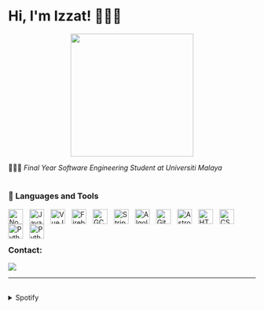# Hi, I'm Izzat! 🧑🏻‍💻

<div style="text-align: center;">
  <img src="https://i.pinimg.com/originals/8b/35/fe/8b35fef55fba1a201c9c7a11d3ec3d64.gif" width="250">
</div>



🧑🏻‍🎓 <i>Final Year Software Engineering Student at Universiti Malaya</i>

#

### 🧰 Languages and Tools

<img align="left" alt="NodeJS" width="30px" style="padding-right:10px;" src="https://cdn.jsdelivr.net/gh/devicons/devicon/icons/nodejs/nodejs-plain-wordmark.svg"/>
<img align="left" alt="Javascript" width="30px" style="padding-right:10px;" src="https://cdn.jsdelivr.net/gh/devicons/devicon/icons/javascript/javascript-original.svg"/>
<img align="left" alt="VueJS" width="30px" style="padding-right:10px;" src="https://cdn.jsdelivr.net/gh/devicons/devicon/icons/vuejs/vuejs-original.svg"/>
<img align="left" alt="Firebase" width="30px" style="padding-right:10px;" src="https://cdn.jsdelivr.net/gh/devicons/devicon/icons/firebase/firebase-plain.svg"/>
<img align="left" alt="GCP" width="30px" style="padding-right:10px;" src="https://user-images.githubusercontent.com/25181517/183911547-990692bc-8411-4878-99a0-43506cdb69cf.png"/>
<img align="left" alt="Stripe" width="30px" style="padding-right:10px;" src="https://cdn-icons-png.flaticon.com/512/5968/5968382.png"/>
<img align="left" alt="Algolia" width="30px" style="padding-right:10px;" src="https://cdn-icons-png.flaticon.com/512/5969/5969003.png"/>
<img align="left" alt="Git" width="30px" style="padding-right:10px;" src="https://cdn.jsdelivr.net/gh/devicons/devicon/icons/git/git-original.svg"/>
<picture>
  <source media="(prefers-color-scheme: dark)" srcset="https://astro.build/assets/press/logomark-dark.png">
  <source media="(prefers-color-scheme: light)" srcset="https://astro.build/assets/press/logomark-light.svg">
  <img align="left" alt="Astro" width="30px" style="padding-right:10px;" src="https://astro.build/assets/press/logomark-dark.png"/>
</picture>
<img align="left" alt="HTML" width="30px" style="padding-right:10px;" src="https://cdn.jsdelivr.net/gh/devicons/devicon/icons/html5/html5-plain.svg"/>
<img align="left" alt="CSS" width="30px" style="padding-right:10px;" src="https://cdn.jsdelivr.net/gh/devicons/devicon/icons/css3/css3-plain.svg"/>
<img align="left" alt="Python" width="30px" style="padding-right:10px;" src="https://cdn.jsdelivr.net/gh/devicons/devicon/icons/python/python-original-wordmark.svg"/>
<img align="left" alt="Python" width="30px" style="padding-right:10px;" src="https://cdn.jsdelivr.net/gh/devicons/devicon/icons/java/java-original.svg"/>
<br>
<br>

#

### Contact:
<a href="mailto:izzathaikalzainal@gmail.com"><img src="https://img.shields.io/badge/Gmail-D14836?style=for-the-badge&logo=gmail&logoColor=white"></a>

---
<br>

<details><summary>Spotify</summary>
This section updates <em>automatically</em> (If there is any changes).<br>
Since I like listening to music, it might be interesting to share my top tracks with 3 different timeframes.

<table>
<tr><th style="text-align:center">~ 4 Weeks</th><th style="text-align:center">~ 6 Months</th><th style="text-align:center">~ Several Years</th></tr>
<tr><td>

|No.|      Song       |
|:-:|:---------------:|
| 1 | <p align="center"><img id="shortImg_1" src="https://i.scdn.co/image/ab67616d00004851c9c9aaadb2d6d3d44be06332" width="64" height="64"><br/><b id="shortTitle_1">Love Is Lonely</b><br/><i id="shortArtist_1">NMIXX</i></p> |
| 2 | <p align="center"><img id="shortImg_2" src="https://i.scdn.co/image/ab67616d000048515074bd0894cb1340b8d8a678" width="64" height="64"><br/><b id="shortTitle_2">APT.</b><br/><i id="shortArtist_2">ROSÉ</i></p> |
| 3 | <p align="center"><img id="shortImg_3" src="https://i.scdn.co/image/ab67616d00004851f0f92e8441e7fa0c60e00fb3" width="64" height="64"><br/><b id="shortTitle_3">Whiplash</b><br/><i id="shortArtist_3">aespa</i></p> |
| 4 | <p align="center"><img id="shortImg_4" src="https://i.scdn.co/image/ab67616d000048511869a85947a5ea00df8c936f" width="64" height="64"><br/><b id="shortTitle_4">Fighting (Feat. Lee Young Ji)</b><br/><i id="shortArtist_4">BSS</i></p> |
| 5 | <p align="center"><img id="shortImg_5" src="https://i.scdn.co/image/ab67616d000048511a956dd1b4e37445ce947f0c" width="64" height="64"><br/><b id="shortTitle_5">Supernova</b><br/><i id="shortArtist_5">aespa</i></p> |

</td><td>

|No.|      Song       |
|:-:|:---------------:|
| 1 | <p align="center"><img id="mediumImg_1" src="https://i.scdn.co/image/ab67616d000048515074bd0894cb1340b8d8a678" width="64" height="64"><br/><b id="mediumTitle_1">APT.</b><br/><i id="mediumArtist_1">ROSÉ</i></p> |
| 2 | <p align="center"><img id="mediumImg_2" src="https://i.scdn.co/image/ab67616d00004851c9c9aaadb2d6d3d44be06332" width="64" height="64"><br/><b id="mediumTitle_2">Love Is Lonely</b><br/><i id="mediumArtist_2">NMIXX</i></p> |
| 3 | <p align="center"><img id="mediumImg_3" src="https://i.scdn.co/image/ab67616d00004851f0f92e8441e7fa0c60e00fb3" width="64" height="64"><br/><b id="mediumTitle_3">Whiplash</b><br/><i id="mediumArtist_3">aespa</i></p> |
| 4 | <p align="center"><img id="mediumImg_4" src="https://i.scdn.co/image/ab67616d000048511869a85947a5ea00df8c936f" width="64" height="64"><br/><b id="mediumTitle_4">Fighting (Feat. Lee Young Ji)</b><br/><i id="mediumArtist_4">BSS</i></p> |
| 5 | <p align="center"><img id="mediumImg_5" src="https://i.scdn.co/image/ab67616d000048511a956dd1b4e37445ce947f0c" width="64" height="64"><br/><b id="mediumTitle_5">Supernova</b><br/><i id="mediumArtist_5">aespa</i></p> |

</td><td>

|No.|      Song       |
|:-:|:---------------:|
| 1 | <p align="center"><img id="longImg_1" src="https://i.scdn.co/image/ab67616d00004851a991995542d50a691b9ae5be" width="64" height="64"><br/><b id="longTitle_1">ANTIFRAGILE</b><br/><i id="longArtist_1">LE SSERAFIM</i></p> |
| 2 | <p align="center"><img id="longImg_2" src="https://i.scdn.co/image/ab67616d0000485181d97a31253b898bc4149195" width="64" height="64"><br/><b id="longTitle_2">Run For Roses</b><br/><i id="longArtist_2">NMIXX</i></p> |
| 3 | <p align="center"><img id="longImg_3" src="https://i.scdn.co/image/ab67616d0000485136032cb4acd9df050bc2e197" width="64" height="64"><br/><b id="longTitle_3">APT.</b><br/><i id="longArtist_3">ROSÉ</i></p> |
| 4 | <p align="center"><img id="longImg_4" src="https://i.scdn.co/image/ab67616d00004851ca0bf7a337ed7a8bcc34948e" width="64" height="64"><br/><b id="longTitle_4">Rover</b><br/><i id="longArtist_4">KAI</i></p> | 
| 5 | <p align="center"><img id="longImg_5" src="https://i.scdn.co/image/ab67616d00004851c9c9aaadb2d6d3d44be06332" width="64" height="64"><br/><b id="longTitle_5">Love Is Lonely</b><br/><i id="longArtist_5">NMIXX</i></p> |
</td></tr> </table>

</details>
